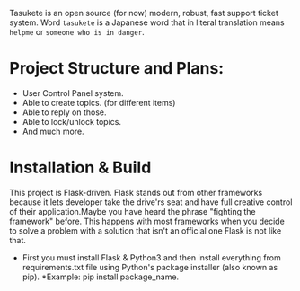 Tasukete is an open source (for now) modern, robust, fast support ticket system. Word `tasukete` is a Japanese word that in literal translation means `helpme` or `someone who is in danger`.

# Project Structure and Plans:
  * User Control Panel system.
  * Able to create topics. (for different items)
  * Able to reply on those.
  * Able to lock/unlock topics.
  * And much more.

# Installation & Build

This project is Flask-driven. Flask stands out from other frameworks because it lets developer take the drive'rs seat and have full creative control of their application.Maybe you have heard the phrase "fighting the framework" before. This happens with most frameworks when you decide to solve a problem with a solution that isn't an official one Flask is not like that.

* First you must install Flask & Python3 and then install everything from requirements.txt file using Python's package installer (also known as pip).
*Example: pip install package_name.


